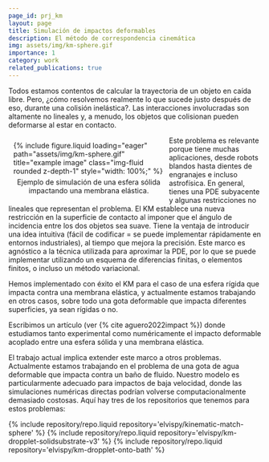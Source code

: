 ```yaml
---
page_id: prj_km
layout: page
title: Simulación de impactos deformables
description: El método de correspondencia cinemática
img: assets/img/km-sphere.gif
importance: 1
category: work
related_publications: true
---
```


Todos estamos contentos de calcular la trayectoria de un objeto en caída libre. Pero, ¿cómo resolvemos realmente lo que sucede justo después de eso, durante una colisión inelástica?. Las interacciones involucradas son altamente no lineales y, a menudo, los objetos que colisionan pueden deformarse al estar en contacto.

<figure style="float: left; margin: 10px; max-width: 300px;">
    {% include figure.liquid loading="eager" path="assets/img/km-sphere.gif" title="example image" class="img-fluid rounded z-depth-1" style="width: 100%;" %}
    <figcaption style="text-align: center; margin-top: 5px;">
        Ejemplo de simulación de una esfera sólida impactando una membrana elástica.
    </figcaption>
</figure>

Este problema es relevante porque tiene muchas aplicaciones, desde robots blandos hasta dientes de engranajes e incluso astrofísica. En general, tienes una PDE subyacente y algunas restricciones no lineales que representan el problema. El KM establece una nueva restricción en la superficie de contacto al imponer que el ángulo de incidencia entre los dos objetos sea suave. Tiene la ventaja de introducir una idea intuitiva (fácil de codificar = se puede implementar rápidamente en entornos industriales), al tiempo que mejora la precisión.
Este marco es agnóstico a la técnica utilizada para aproximar la PDE, por lo que se puede implementar utilizando un esquema de diferencias finitas, o elementos finitos, o incluso un método variacional.

Hemos implementado con éxito el KM para el caso de una esfera rígida que impacta contra una membrana elástica, y actualmente estamos trabajando en otros casos, sobre todo una gota deformable que impacta diferentes superficies, ya sean rígidas o no.

Escribimos un artículo (ver {% cite aguero2022impact %}) donde estudiamos tanto experimental como numéricamente el impacto deformable acoplado entre una esfera sólida y una membrana elástica.

El trabajo actual implica extender este marco a otros problemas. Actualmente estamos trabajando en el problema de una gota de agua deformable que impacta contra un baño de fluido. Nuestro modelo es particularmente adecuado para impactos de baja velocidad, donde las simulaciones numéricas directas podrían volverse computacionalmente demasiado costosas. Aquí hay tres de los repositorios que tenemos para estos problemas:

<div class="repositories d-flex flex-wrap flex-md-row flex-column justify-content-between align-items-center">
    {% include repository/repo.liquid repository='elvispy/kinematic-match-sphere' %}  
    {% include repository/repo.liquid repository='elvispy/km-dropplet-solidsubstrate-v3' %}  
    {% include repository/repo.liquid repository='elvispy/km-dropplet-onto-bath' %}  
</div>
